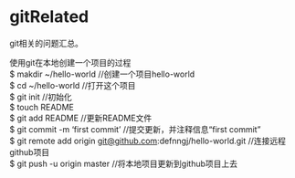 # gitRelated

git相关的问题汇总。

使用git在本地创建一个项目的过程
<br>
$ makdir ~/hello-world    //创建一个项目hello-world
<br>
$ cd ~/hello-world       //打开这个项目
<br>
$ git init             //初始化
<br>
$ touch README
<br>
$ git add README        //更新README文件
<br>
$ git commit -m ‘first commit’     //提交更新，并注释信息“first commit”
<br>
$ git remote add origin git@github.com:defnngj/hello-world.git     //连接远程github项目
<br>
$ git push -u origin master     //将本地项目更新到github项目上去
<br>
